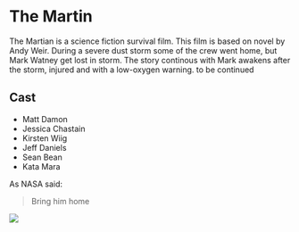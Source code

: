 # The Martin
The Martian is a science fiction survival film. This film is based on novel by Andy Weir. During a severe dust storm some of the crew went home, but Mark Watney get lost in storm.
The story continous with Mark awakens after the storm, injured and with a low-oxygen warning.
to be continued

## Cast
* Matt Damon
* Jessica Chastain
* Kirsten Wiig
* Jeff Daniels
* Sean Bean
* Kata Mara

As NASA said:

> Bring him home

<img src="https://www.imdb.com/title/tt3659388"/>